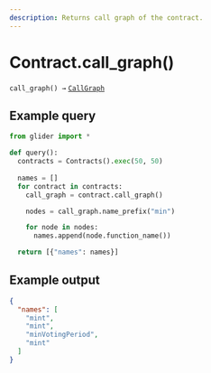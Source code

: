 ```yaml
---
description: Returns call graph of the contract.
---
```


# Contract.call\_graph()

`call_graph() →` [`CallGraph`](../callgraph/)

## Example query

```python
from glider import *

def query():
  contracts = Contracts().exec(50, 50)
  
  names = []
  for contract in contracts:
    call_graph = contract.call_graph()

    nodes = call_graph.name_prefix("min")

    for node in nodes:
      names.append(node.function_name())

  return [{"names": names}]
```

## Example output

```json
{
  "names": [
    "mint",
    "mint",
    "minVotingPeriod",
    "mint"
  ]
}
```
